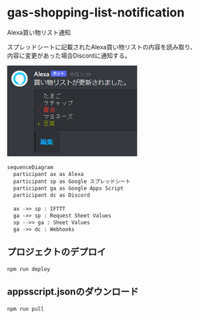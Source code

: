 # gas-shopping-list-notification
Alexa買い物リスト通知

スプレッドシートに記載されたAlexa買い物リストの内容を読み取り、  
内容に変更があった場合Discordに通知する。

![](images/discord.png)

```mermaid
sequenceDiagram
  participant ax as Alexa
  participant sp as Google スプレッドシート
  participant ga as Google Apps Script
  participant dc as Discord

  ax ->> sp : IFTTT
  ga ->> sp : Request Sheet Values
  sp -->> ga : Sheet Values
  ga ->> dc : Webhooks
```

## プロジェクトのデプロイ
```
npm run deploy
```

## appsscript.jsonのダウンロード
```
npm run pull
```
